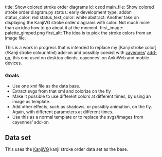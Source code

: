 title: Show colored stroke order diagrams
id: csod
main_file: Show colored stroke order diagram.py
status: early development
type: addon
status_color: red
status_text_color: white
abstract: Another take on displaying the KanjiVG stroke order diagrams with color. Not much more than an idea how to go about it at the moment.
first_image: palette_gimped.png
first_alt: The idea is to pick the stroke colors from an image file.

This is a work in progress that is intended to replace my
[Kanji stroke color](/Kanji stroke colour.html) add-on and possibly
coexist with [cayennes](http://cayennes.github.com)’
[add-on](https://github.com/cayennes/kanji-colorize/tree/master/anki),
this one used on desktop clients, cayennes’ on AnkiWeb and mobile
devices.

### Goals

* Use one xml file as the data base.
* Extract svgs from that xml and colorize on the fly
* Make it possible to use different colors at different times, by
  using an image as template.
* Add other effects, such as shadows, or possibly animation, on the fly. Again, with
  different parameters at different times.
* Use this as a normal template or to replace the svgs/images from
  cayennes’ add-on
  
## Data set

This uses the [KanjiVG](http://kanjivg.tagaini.net/) kanji stroke
order data set as the base.


